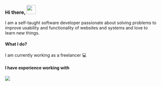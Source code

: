 ### Hi there, <img src="https://raw.githubusercontent.com/MartinHeinz/MartinHeinz/master/wave.gif" width="30px">

I am a self-taught software developer passionate about solving problems to improve usability and functionality of websites and systems and love to learn new things.

#### What I do?

I am currently working as a freelancer 💻

#### I have experience working with



![](https://img.shields.io/badge/HTML-E37400?style=for-the-badge&logo=html5&logoColor=white)
